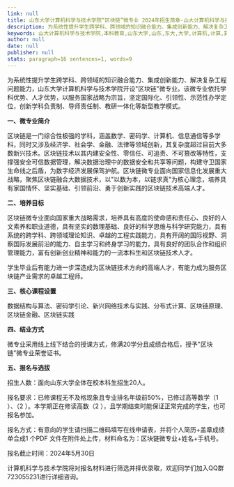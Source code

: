 ```yaml
---
link: null
title: 山东大学计算机科学与技术学院“区块链”微专业 2024年招生简章-山大计算机科学与技术学院
description: 为系统性提升学生跨学科、跨领域的知识融合能力、集成创新能力、解决复杂工程问题能力，山东大学计算机科学与技术学院开设“区块链”微专业。该微专业依托学科优势、人才优势，以服务国家战略为宗旨，坚定国际化、引领性、示范性办学定位，创新学科负责制、导师责任制、教研一体化等新型教学模式。一、微专业简介区块链是一门综合性极强的学科，涵盖数学、密码学、计算机、信息通信等多学科，同时又涉及经济学、社会学、金融、...
keywords: 山大计算机科学与技术学院,本科教育,山东大学,山东,东大,大学,计算机,计算,算机,科学,技术学院,技术,学院,区块,专业,2024,20,24,招生简章,招生,简章
author: null
date: null
publisher: null
stats: paragraph=16 sentences=1, words=9
---
```

为系统性提升学生跨学科、跨领域的知识融合能力、集成创新能力、解决复杂工程问题能力，山东大学计算机科学与技术学院开设"区块链"微专业。该微专业依托学科优势、人才优势，以服务国家战略为宗旨，坚定国际化、引领性、示范性办学定位，创新学科负责制、导师责任制、教研一体化等新型教学模式。

**一、微专业简介**

区块链是一门综合性极强的学科，涵盖数学、密码学、计算机、信息通信等多学科，同时又涉及经济学、社会学、金融、法律等领域创新，其复杂度超过目前大多数新兴技术。区块链技术以其内建安全性、零信任、可追责、不可篡改等特性，支撑强安全可信数据管理，解决数据治理中的数据安全和共享等问题，构建守卫国家生命线之后盾，为数字经济发展保驾护航。区块链微专业面向国家信息化发展重大战略，聚焦区块链融合大数据技术，以"以数为本，以链求真"为核心理念，培养具有家国情怀、坚实基础、引领前沿、勇于创新实践的区块链技术高端人才。

**二、培养目标**

区块链微专业面向国家重大战略需求，培养具有高度的使命感和责任心、良好的人文素养和职业道德，具有坚实的数理基础、良好的科学思维与科学研究能力，具有系统的跨学科、跨领域理论知识、卓越的工程实践能力，具有开阔的国际视野、洞察国际发展前沿的能力、自主学习和终身学习的能力，具有良好的团队合作和组织管理能力，富有创新创业精神和能力的一流本科生和区块链技术人才。

学生毕业后有能力进一步深造成为区块链技术方向的高端人才，有能力成为服务区块链产业需求的卓越工程师。

**三、核心课程设置**

数据结构与算法、密码学引论、新兴网络技术与实践、分布式计算、区块链原理、区块链金融、区块链实践

**四、结业方式**

微专业采用线上线下结合的授课方式，修满20学分且成绩合格后，授予"区块链"微专业荣誉证书。

**五、报名与选拔**

招生人数：面向山东大学全体在校本科生招生20人。

报名要求：已修课程无不及格现象且专业排名年级前50%，已修过高等数学（1 ）、（2 ）。本学期正在修读高数（2 ），且学期结束时能保证正常完成的学生，也可报名参加。

报名方式：有意向的学生请扫描二维码填写在线申请表，并将个人简历+盖章成绩单合成1 个PDF 文件在附件处上传，材料命名为：区块链微专业+姓名+手机号。

报名截止时间：2024年5月30日

计算机科学与技术学院将对报名材料进行筛选并择优录取，欢迎同学们加入QQ群723055231进行详细咨询。
